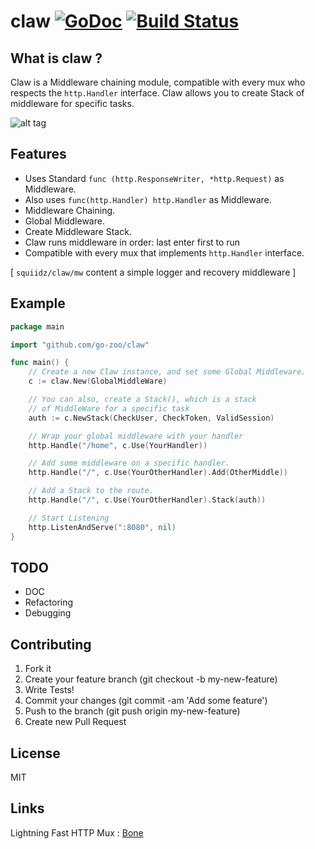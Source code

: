 claw [![GoDoc](https://godoc.org/github.com/squiidz/claw?status.png)](http://godoc.org/github.com/squiidz/claw) [![Build Status](https://travis-ci.org/go-zoo/claw.svg?branch=master)](https://travis-ci.org/squiidz/claw)
=======

## What is claw ?

Claw is a Middleware chaining module, compatible with
every mux who respects the ` http.Handler ` interface. Claw allows you
to create Stack of middleware for specific tasks.

![alt tag](https://c2.staticflickr.com/4/3614/3452804064_edf131c788_z.jpg?zz=1)

## Features

- Uses Standard ` func (http.ResponseWriter, *http.Request) ` as Middleware.
- Also uses ` func(http.Handler) http.Handler ` as Middleware.
- Middleware Chaining.
- Global Middleware.
- Create Middleware Stack.
- Claw runs middleware in order: last enter first to run
- Compatible with every mux that implements ` http.Handler ` interface.

[ `squiidz/claw/mw` content a simple logger and recovery middleware ]

## Example
```go
package main

import "github.com/go-zoo/claw"

func main() {
	// Create a new Claw instance, and set some Global Middleware.
	c := claw.New(GlobalMiddleWare)

	// You can also, create a Stack(), which is a stack
	// of MiddleWare for a specific task
	auth := c.NewStack(CheckUser, CheckToken, ValidSession)

	// Wrap your global middleware with your handler
	http.Handle("/home", c.Use(YourHandler))

	// Add some middleware on a specific handler.
	http.Handle("/", c.Use(YourOtherHandler).Add(OtherMiddle)) 

	// Add a Stack to the route.
	http.Handle("/", c.Use(YourOtherHandler).Stack(auth)) 

	// Start Listening
	http.ListenAndServe(":8080", nil)
}
```

## TODO
- DOC
- Refactoring
- Debugging

## Contributing

1. Fork it
2. Create your feature branch (git checkout -b my-new-feature)
3. Write Tests!
4. Commit your changes (git commit -am 'Add some feature')
5. Push to the branch (git push origin my-new-feature)
6. Create new Pull Request

## License
MIT

## Links

Lightning Fast HTTP Mux : [Bone](https://github.com/go-zoo/bone)
